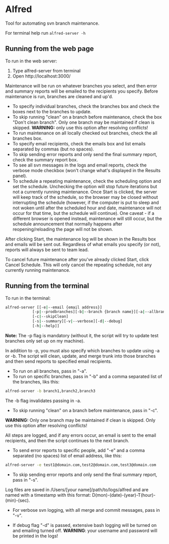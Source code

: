 # Alfred
Tool for automating svn branch maintenance.

For terminal help run `alfred-server -h`

## Running from the web page

To run in the web server:

1. Type alfred-server from terminal
2. Open http://localhost:3000/

Maintenance will be run on whatever branches you select, and then error and summary reports will be emailed to the recipients you specify.  Before maintenance is run, branches are cleaned and up'd.
* To specify individual branches, check the branches box and check the boxes next to the branches to update.
* To skip running "clean" on a branch before maintenance, check the box "Don't clean branch". Only one branch may be maintained if clean is skipped. **WARNING:** only use this option after resolving conflicts!
* To run maintenance on all locally checked out branches, check the all branches box.
* To specify email recipients, check the emails box and list emails separated by commas (but no spaces).
* To skip sending error reports and only send the final summary report, check the summary report box.
* To see all svn messages in the logs and email reports, check the verbose mode checkbox (won't change what's displayed in the Results panel).
* To schedule a repeating maintenance, check the scheduling option and set the schedule. Unchecking the option will stop future iterations but not a currently running maintenance. Once Start is clicked, the server will keep track of the schedule, so the browser may be closed without interrupting the schedule (however, if the computer is put to sleep and not woken until after the scheduled hour and date, maintenance will not occur for that time, but the schedule will continue). One caveat - if a different browser is opened instead, maintenance will still occur, but the schedule announcement that normally happens after reopening/reloading the page will not be shown.

After clicking Start, the maintenance log will be shown in the Results box and emails will be sent out. Regardless of what emails you specify (or not), reports will always be sent to team lead.

To cancel future maintenance after you've already clicked Start, click Cancel Schedule. This will only cancel the repeating schedule, not any currently running maintenance.

## Running from the terminal

To run in the terminal:

```bash
alfred-server [[-e|--email {email address}]
    		[-p|--prodbranches][-b|--branch {branch name}][-a|--allbranches]
    		[-c|--skipClean]
    		[-s|--summary][-v|--verbose][-d|--debug]
    		[-h|--help]]
```

**Note:** The -p flag is mandatory (without it, the script will try to update test branches only set up on my machine).

In addition to -p, you must also specify which branches to update using -a or -b. The script will clean, update, and merge trunk into those branches and then send reports to specified email recipients.
* To run on all branches, pass in "-a".
* To run on specific branches, pass in "-b" and a comma separated list of the branches, liks this:

```bash
alfred-server -b branch1,branch2,branch3
```

The -b flag invalidates passing in -a.

* To skip running "clean" on a branch before maintenance, pass in "-c".

**WARNING:** Only one branch may be maintained if clean is skipped. Only use this option after resolving conflicts!

All steps are logged, and if any errors occur, an email is sent to the email recipients, and then the script continues to the next branch.
* To send error reports to specific people, add "-e" and a comma separated (no spaces) list of email address, like this:

```bash
alfred-server -e test1@domain.com,test2@domain.com,test3@domain.com
```

* To skip sending error reports and only send the final summary report, pass in "-s".

Log files are saved in /Users/[your name]/path/to/logs/alfred and are named with a timestamp with this format: D(mon)-(date)-(year)-T(hour)-(min)-(sec).
* For verbose svn logging, with all merge and commit messages, pass in "-v".

* If debug flag "-d" is passed, extensive bash logging will be turned on and emailing turned off.  **WARNING**: your username and password will be printed in the logs!

